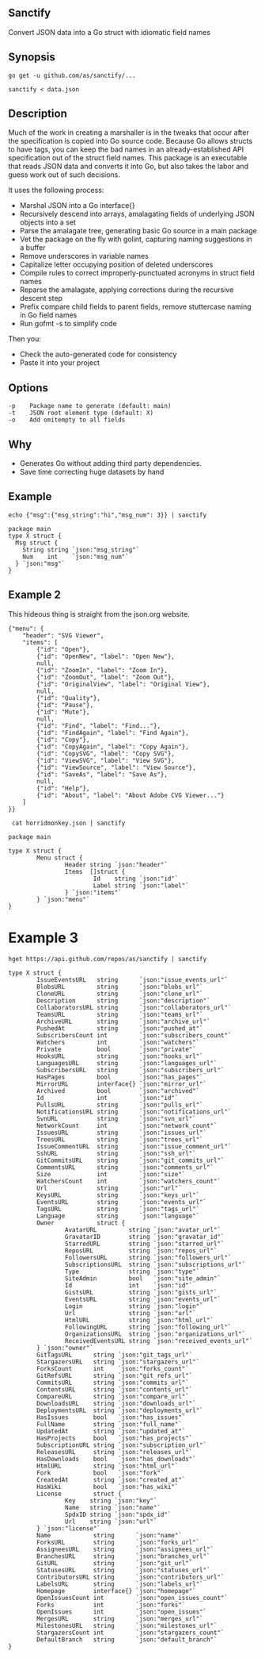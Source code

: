 ## Sanctify

Convert JSON data into a Go struct with idiomatic field names
  
## Synopsis

`go get -u github.com/as/sanctify/...`

`sanctify < data.json`
  
## Description

Much of the work in creating a marshaller is in the tweaks that occur after the specification is
copied into Go source code. Because Go allows structs to have tags, you can keep the bad names in
an already-established API specification out of the struct field names. This package is an executable
that reads JSON data and converts it into Go, but also takes the labor and guess work out of such decisions. 

It uses the following process:
	
- Marshal JSON into a Go interface{}
- Recursively descend into arrays, amalagating fields of underlying JSON objects into a set
- Parse the amalagate tree, generating basic Go source in a main package
- Vet the package on the fly with golint, capturing naming suggestions in a buffer
- Remove underscores in variable names
- Capitalize letter occupying position of deleted underscores
- Compile rules to correct improperly-punctuated acronyms in struct field names
- Reparse the amalagate, applying corrections during the recursive descent step
- Prefix compare child fields to parent fields, remove stuttercase naming in Go field names
- Run gofmt -s to simplify code

Then you:

- Check the auto-generated code for consistency
- Paste it into your project

## Options
	
	-p    Package name to generate (default: main)
	-t    JSON root element type (default: X)
	-o    Add omitempty to all fields
  

## Why

- Generates Go without adding third party dependencies.
- Save time correcting huge datasets by hand

## Example
 
`echo {"msg":{"msg_string":"hi","msg_num": 3}} | sanctify`
   
```
package main
type X struct {
  Msg struct {
    String string `json:"msg_string"`
    Num    int    `json:"msg_num"`
  } `json:"msg"`
}
```

## Example 2

This hideous thing is straight from the json.org website. 

```
{"menu": {
    "header": "SVG Viewer",
    "items": [
        {"id": "Open"},
        {"id": "OpenNew", "label": "Open New"},
        null,
        {"id": "ZoomIn", "label": "Zoom In"},
        {"id": "ZoomOut", "label": "Zoom Out"},
        {"id": "OriginalView", "label": "Original View"},
        null,
        {"id": "Quality"},
        {"id": "Pause"},
        {"id": "Mute"},
        null,
        {"id": "Find", "label": "Find..."},
        {"id": "FindAgain", "label": "Find Again"},
        {"id": "Copy"},
        {"id": "CopyAgain", "label": "Copy Again"},
        {"id": "CopySVG", "label": "Copy SVG"},
        {"id": "ViewSVG", "label": "View SVG"},
        {"id": "ViewSource", "label": "View Source"},
        {"id": "SaveAs", "label": "Save As"},
        null,
        {"id": "Help"},
        {"id": "About", "label": "About Adobe CVG Viewer..."}
    ]
}}
```

``` cat horridmonkey.json | sanctify```

```
package main

type X struct {
        Menu struct {
                Header string `json:"header"`
                Items  []struct {
                        Id    string `json:"id"`
                        Label string `json:"label"`
                } `json:"items"`
        } `json:"menu"`
}
```

# Example 3

```hget https://api.github.com/repos/as/sanctify | sanctify```

```
type X struct {
        IssueEventsURL   string      `json:"issue_events_url"`
        BlobsURL         string      `json:"blobs_url"`
        CloneURL         string      `json:"clone_url"`
        Description      string      `json:"description"`
        CollaboratorsURL string      `json:"collaborators_url"`
        TeamsURL         string      `json:"teams_url"`
        ArchiveURL       string      `json:"archive_url"`
        PushedAt         string      `json:"pushed_at"`
        SubscribersCount int         `json:"subscribers_count"`
        Watchers         int         `json:"watchers"`
        Private          bool        `json:"private"`
        HooksURL         string      `json:"hooks_url"`
        LanguagesURL     string      `json:"languages_url"`
        SubscribersURL   string      `json:"subscribers_url"`
        HasPages         bool        `json:"has_pages"`
        MirrorURL        interface{} `json:"mirror_url"`
        Archived         bool        `json:"archived"`
        Id               int         `json:"id"`
        PullsURL         string      `json:"pulls_url"`
        NotificationsURL string      `json:"notifications_url"`
        SvnURL           string      `json:"svn_url"`
        NetworkCount     int         `json:"network_count"`
        IssuesURL        string      `json:"issues_url"`
        TreesURL         string      `json:"trees_url"`
        IssueCommentURL  string      `json:"issue_comment_url"`
        SshURL           string      `json:"ssh_url"`
        GitCommitsURL    string      `json:"git_commits_url"`
        CommentsURL      string      `json:"comments_url"`
        Size             int         `json:"size"`
        WatchersCount    int         `json:"watchers_count"`
        Url              string      `json:"url"`
        KeysURL          string      `json:"keys_url"`
        EventsURL        string      `json:"events_url"`
        TagsURL          string      `json:"tags_url"`
        Language         string      `json:"language"`
        Owner            struct {
                AvatarURL         string `json:"avatar_url"`
                GravatarID        string `json:"gravatar_id"`
                StarredURL        string `json:"starred_url"`
                ReposURL          string `json:"repos_url"`
                FollowersURL      string `json:"followers_url"`
                SubscriptionsURL  string `json:"subscriptions_url"`
                Type              string `json:"type"`
                SiteAdmin         bool   `json:"site_admin"`
                Id                int    `json:"id"`
                GistsURL          string `json:"gists_url"`
                EventsURL         string `json:"events_url"`
                Login             string `json:"login"`
                Url               string `json:"url"`
                HtmlURL           string `json:"html_url"`
                FollowingURL      string `json:"following_url"`
                OrganizationsURL  string `json:"organizations_url"`
                ReceivedEventsURL string `json:"received_events_url"`
        } `json:"owner"`
        GitTagsURL      string `json:"git_tags_url"`
        StargazersURL   string `json:"stargazers_url"`
        ForksCount      int    `json:"forks_count"`
        GitRefsURL      string `json:"git_refs_url"`
        CommitsURL      string `json:"commits_url"`
        ContentsURL     string `json:"contents_url"`
        CompareURL      string `json:"compare_url"`
        DownloadsURL    string `json:"downloads_url"`
        DeploymentsURL  string `json:"deployments_url"`
        HasIssues       bool   `json:"has_issues"`
        FullName        string `json:"full_name"`
        UpdatedAt       string `json:"updated_at"`
        HasProjects     bool   `json:"has_projects"`
        SubscriptionURL string `json:"subscription_url"`
        ReleasesURL     string `json:"releases_url"`
        HasDownloads    bool   `json:"has_downloads"`
        HtmlURL         string `json:"html_url"`
        Fork            bool   `json:"fork"`
        CreatedAt       string `json:"created_at"`
        HasWiki         bool   `json:"has_wiki"`
        License         struct {
                Key    string `json:"key"`
                Name   string `json:"name"`
                SpdxID string `json:"spdx_id"`
                Url    string `json:"url"`
        } `json:"license"`
        Name            string      `json:"name"`
        ForksURL        string      `json:"forks_url"`
        AssigneesURL    string      `json:"assignees_url"`
        BranchesURL     string      `json:"branches_url"`
        GitURL          string      `json:"git_url"`
        StatusesURL     string      `json:"statuses_url"`
        ContributorsURL string      `json:"contributors_url"`
        LabelsURL       string      `json:"labels_url"`
        Homepage        interface{} `json:"homepage"`
        OpenIssuesCount int         `json:"open_issues_count"`
        Forks           int         `json:"forks"`
        OpenIssues      int         `json:"open_issues"`
        MergesURL       string      `json:"merges_url"`
        MilestonesURL   string      `json:"milestones_url"`
        StargazersCount int         `json:"stargazers_count"`
        DefaultBranch   string      `json:"default_branch"`
}
```

